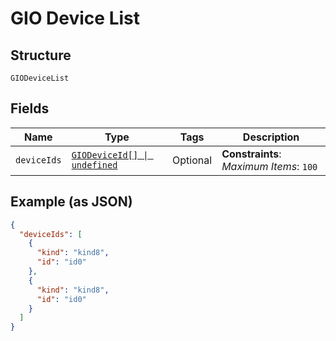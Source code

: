 
# GIO Device List

## Structure

`GIODeviceList`

## Fields

| Name | Type | Tags | Description |
|  --- | --- | --- | --- |
| `deviceIds` | [`GIODeviceId[] \| undefined`](../../doc/models/gio-device-id.md) | Optional | **Constraints**: *Maximum Items*: `100` |

## Example (as JSON)

```json
{
  "deviceIds": [
    {
      "kind": "kind8",
      "id": "id0"
    },
    {
      "kind": "kind8",
      "id": "id0"
    }
  ]
}
```

